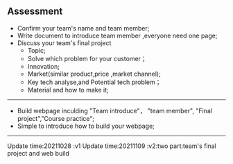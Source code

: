 ## Assessment

* Confirm your team's name and team member;
* Write document to introduce team member ,everyone need one page;
* Discuss your team's final project 
  * Topic;
  * Solve which problem for your customer；
  * Innovation;
  * Market(similar product,price ,market channel);
  * Key tech analyse,and Potential tech problem；
  * Material and how to make it;


*********
* Build webpage inculding "Team introduce"， "team member", "Final project","Course practice";
* Simple to introduce how to build your webpage;


*****

Update time:20211028 :v1
Update time:20211109 :v2:two part:team's final project and web build